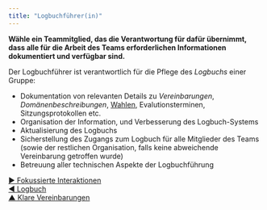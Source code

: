 ```yaml
---
title: "Logbuchführer(in)"
---
```



**Wähle ein Teammitglied, das die Verantwortung für dafür übernimmt, dass alle für die Arbeit des Teams erforderlichen Informationen dokumentiert und verfügbar sind.**

Der Logbuchführer ist verantwortlich für die Pflege des <dfn data-info="Logbuch: Ein (digitales) System zur Speicherung aller für die Organisation relevanten Informationen.">Logbuchs</dfn> einer Gruppe:

- Dokumentation von relevanten Details zu <dfn data-info="Vereinbarung: Eine (gemeinsam) beschlossene Richtlinie, oder ein Prozess oder Protokoll, um den Wertfluss in der Organisation zu gestalten.">Vereinbarungen</dfn>, <dfn data-info="Domäne: Ein eigener Arbeits-, Einfluss-  und Entscheidungsbereich innerhalb einer Organisation.">Domänenbeschreibungen</dfn>, [Wahlen](role-selection.html), Evalutionsterminen, Sitzungsprotokollen etc.
- Organisation der Information, und Verbesserung des Logbuch-Systems
- Aktualisierung des Logbuchs
- Sicherstellung des Zugangs zum Logbuch für alle Mitglieder des Teams (sowie der restlichen Organisation, falls keine abweichende Vereinbarung getroffen wurde)
- Betreuung aller technischen Aspekte der Logbuchführung

[&#9654; Fokussierte Interaktionen](focused-interactions.html)<br/>[&#9664; Logbuch](logbook.html)<br/>[&#9650; Klare Vereinbarungen](defining-agreements.html)

